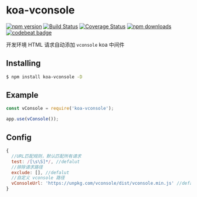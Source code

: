 # koa-vconsole

[![npm version](https://img.shields.io/npm/v/koa-vconsole.svg?style=flat-square)](https://www.npmjs.org/package/koa-vconsole)
[![Build Status](https://travis-ci.org/RekingZhang/koa-vconsole.svg?branch=master)](https://travis-ci.org/RekingZhang/koa-vconsole)
[![Coverage Status](https://coveralls.io/repos/github/RekingZhang/koa-vconsole/badge.svg?branch=master)](https://coveralls.io/github/RekingZhang/koa-vconsole?branch=master)
[![npm downloads](https://img.shields.io/npm/dm/koa-vconsole.svg?style=flat-square)](http://npm-stat.com/charts.html?package=koa-vconsole)
[![codebeat badge](https://codebeat.co/badges/1e8de83f-2c46-4f6d-b2b7-0de80f8b7936)](https://codebeat.co/projects/github-com-rekingzhang-koa-vconsole-master)

开发环境 HTML 请求自动添加 `vconsole` koa 中间件

## Installing

```bash
$ npm install koa-vconsole -D
```

## Example

```javascript
const vConsole = require('koa-vconsole');

app.use(vConsole());
```

## Config

```js
{
  //URL匹配规则，默认匹配所有请求
  test: /[\s\S]*/, //defalut
  //排除请求路径
  exclude: [], //defalut
  //自定义 vconsole 路径
  vConsoleUrl: 'https://unpkg.com/vconsole/dist/vconsole.min.js' //defalut
}
```
